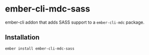 ember-cli-mdc-sass
===================

ember-cli addon that adds SASS support to a `ember-cli-mdc` package.

Installation
------------------------------------------------------------------------------

    ember install ember-cli-mdc-sass

